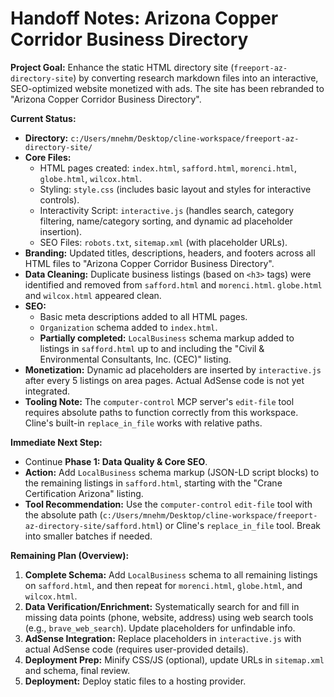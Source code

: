 # Handoff Notes: Arizona Copper Corridor Business Directory

**Project Goal:** Enhance the static HTML directory site (`freeport-az-directory-site`) by converting research markdown files into an interactive, SEO-optimized website monetized with ads. The site has been rebranded to "Arizona Copper Corridor Business Directory".

**Current Status:**

*   **Directory:** `c:/Users/mnehm/Desktop/cline-workspace/freeport-az-directory-site/`
*   **Core Files:**
    *   HTML pages created: `index.html`, `safford.html`, `morenci.html`, `globe.html`, `wilcox.html`.
    *   Styling: `style.css` (includes basic layout and styles for interactive controls).
    *   Interactivity Script: `interactive.js` (handles search, category filtering, name/category sorting, and dynamic ad placeholder insertion).
    *   SEO Files: `robots.txt`, `sitemap.xml` (with placeholder URLs).
*   **Branding:** Updated titles, descriptions, headers, and footers across all HTML files to "Arizona Copper Corridor Business Directory".
*   **Data Cleaning:** Duplicate business listings (based on `<h3>` tags) were identified and removed from `safford.html` and `morenci.html`. `globe.html` and `wilcox.html` appeared clean.
*   **SEO:**
    *   Basic meta descriptions added to all HTML pages.
    *   `Organization` schema added to `index.html`.
    *   **Partially completed:** `LocalBusiness` schema markup added to listings in `safford.html` up to and including the "Civil & Environmental Consultants, Inc. (CEC)" listing.
*   **Monetization:** Dynamic ad placeholders are inserted by `interactive.js` after every 5 listings on area pages. Actual AdSense code is not yet integrated.
*   **Tooling Note:** The `computer-control` MCP server's `edit-file` tool requires absolute paths to function correctly from this workspace. Cline's built-in `replace_in_file` works with relative paths.

**Immediate Next Step:**

*   Continue **Phase 1: Data Quality & Core SEO**.
*   **Action:** Add `LocalBusiness` schema markup (JSON-LD script blocks) to the remaining listings in `safford.html`, starting with the "Crane Certification Arizona" listing.
*   **Tool Recommendation:** Use the `computer-control` `edit-file` tool with the absolute path (`c:/Users/mnehm/Desktop/cline-workspace/freeport-az-directory-site/safford.html`) or Cline's `replace_in_file` tool. Break into smaller batches if needed.

**Remaining Plan (Overview):**

1.  **Complete Schema:** Add `LocalBusiness` schema to all remaining listings on `safford.html`, and then repeat for `morenci.html`, `globe.html`, and `wilcox.html`.
2.  **Data Verification/Enrichment:** Systematically search for and fill in missing data points (phone, website, address) using web search tools (e.g., `brave_web_search`). Update placeholders for unfindable info.
3.  **AdSense Integration:** Replace placeholders in `interactive.js` with actual AdSense code (requires user-provided details).
4.  **Deployment Prep:** Minify CSS/JS (optional), update URLs in `sitemap.xml` and schema, final review.
5.  **Deployment:** Deploy static files to a hosting provider.

